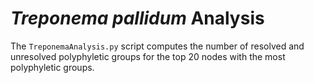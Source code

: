 # *Treponema pallidum* Analysis

The `TreponemaAnalysis.py` script computes the number of resolved and unresolved polyphyletic groups for the top 20 nodes with the most polyphyletic groups.